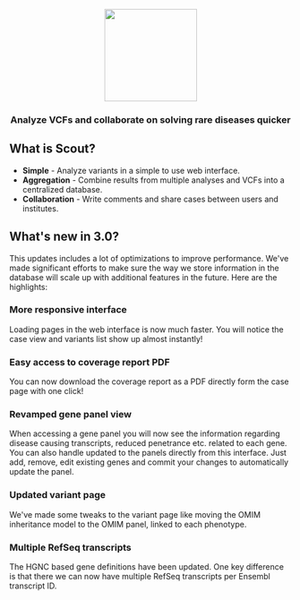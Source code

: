 <p align="center">
	<a href="http://www.clinicalgenomics.se/scout">
		<img height="165" src="img/logo-display.png">
	</a>
	<h3 align="center">Analyze VCFs and collaborate on solving rare diseases quicker</h3>
</p>

## What is Scout?

- **Simple** - Analyze variants in a simple to use web interface.
- **Aggregation** - Combine results from multiple analyses and VCFs into a centralized database.
- **Collaboration** - Write comments and share cases between users and institutes.

## What's new in 3.0?

This updates includes a lot of optimizations to improve performance. We've made significant efforts to make sure the way we store information in the database will scale up with additional features in the future. Here are the highlights:

### More responsive interface

Loading pages in the web interface is now much faster. You will notice the case view and variants list show up almost instantly!

### Easy access to coverage report PDF

You can now download the coverage report as a PDF directly form the case page with one click!

### Revamped gene panel view

When accessing a gene panel you will now see the information regarding disease causing transcripts, reduced penetrance etc. related to each gene. You can also handle updated to the panels directly from this interface. Just add, remove, edit existing genes and commit your changes to automatically update the panel.

### Updated variant page

We've made some tweaks to the variant page like moving the OMIM inheritance model to the OMIM panel, linked to each phenotype.


### Multiple RefSeq transcripts

The HGNC based gene definitions have been updated. One key difference is that there we can now have multiple RefSeq transcripts per Ensembl transcript ID.
